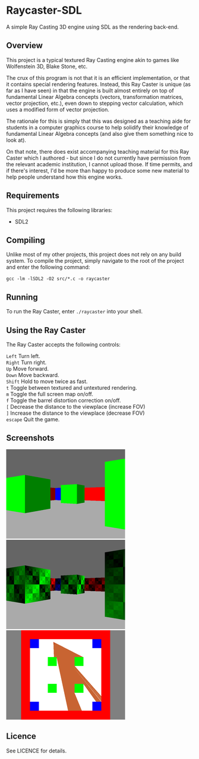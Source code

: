 Raycaster-SDL
=============

A simple Ray Casting 3D engine using SDL as the rendering back-end.

Overview
--------

This project is a typical textured Ray Casting engine akin to games like Wolfenstein 3D, Blake Stone, etc.

The crux of this program is not that it is an efficient implementation, or that it contains special rendering
features. Instead, this Ray Caster is unique (as far as I have seen) in that the engine is built almost entirely
on top of fundamental Linear Algebra concepts (vectors, transformation matrices, vector projection, etc.),
even down to stepping vector calculation, which uses a modified form of vector projection.

The rationale for this is simply that this was designed as a teaching aide for students in a computer graphics
course to help solidify their knowledge of fundamental Linear Algebra concepts (and also give them something nice
to look at).

On that note, there does exist accompanying teaching material for this Ray Caster which I authored - but since I
do not currently have permission from the relevant academic institution, I cannot upload those. If time permits,
and if there's interest, I'd be more than happy to produce some new material to help people understand how this
engine works.


Requirements
------------

This project requires the following libraries:

- SDL2


Compiling
---------

Unlike most of my other projects, this project does not rely on any build system.
To compile the project, simply navigate to the root of the project and enter the following command:

```
gcc -lm -lSDL2 -O2 src/*.c -o raycaster
```


Running
-------

To run the Ray Caster, enter `./raycaster` into your shell.


Using the Ray Caster
--------------------

The Ray Caster accepts the following controls:

`Left`    Turn left.  
`Right`   Turn right.  
`Up`      Move forward.  
`Down`    Move backward.  
`Shift`   Hold to move twice as fast.  
`t`       Toggle between textured and untextured rendering.  
`m`       Toggle the full screen map on/off.  
`f`       Toggle the barrel distortion correction on/off.  
`[`       Decrease the distance to the viewplace (increase FOV)  
`]`       Increase the distance to the viewplace (decrease FOV)  
`escape`  Quit the game.


Screenshots
-----------

![untextured](screenshots/untextured.png) ![textured](screenshots/textured.png)
![map](screenshots/map.png)


Licence
-------

See LICENCE for details.
